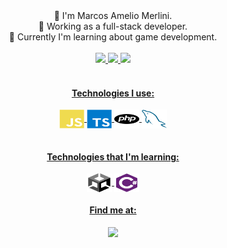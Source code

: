 <div align="center">
  👋 I'm Marcos Amelio Merlini. <br>
  🔭 Working as a full-stack developer. <br>
  🌱 Currently I'm learning about game development. <br><br>
</div>

<div align="center">
  <a href="https://github.com/imarcosmerlini">
  <img height="180em" src="https://github-readme-stats.vercel.app/api?username=imarcosmerlini&show_icons=true&theme=tokyonight&include_all_commits=true&count_private=true"/>
  <img height="180em" src="https://github-readme-stats.vercel.app/api/top-langs/?username=imarcosmerlini&layout=compact&langs_count=7&theme=tokyonight"/>
  <img height="180em" src="https://github-readme-streak-stats.herokuapp.com/?user=imarcosmerlini&theme=tokyonight"/>
</div>

<div align="center" style="display: inline_block"><br>
  <h4>Technologies I use:</h4>
  <img align="center" alt="Marcos-Js" height="30" width="40" src="https://raw.githubusercontent.com/devicons/devicon/master/icons/javascript/javascript-plain.svg">
  <img align="center" alt="Marcos-Ts" height="30" width="40" src="https://raw.githubusercontent.com/devicons/devicon/master/icons/typescript/typescript-plain.svg">
  <img align="center" alt="Marcos-Php" height="30" width="40" src="https://raw.githubusercontent.com/devicons/devicon/master/icons/php/php-plain.svg">
  <img align="center" alt="Marcos-Mysql" height="30" width="40" src="https://raw.githubusercontent.com/devicons/devicon/master/icons/mysql/mysql-plain.svg"> 
</div> 

<div align="center" style="display: inline_block"><br>
  <h4>Technologies that I'm learning:</h4>
  <img align="center" alt="Marcos-Unity" height="30" width="40" src="https://raw.githubusercontent.com/devicons/devicon/master/icons/unity/unity-original.svg">
  <img align="center" alt="Marcos-CSharp" height="30" width="40" src="https://raw.githubusercontent.com/devicons/devicon/master/icons/csharp/csharp-plain.svg">
</div>

<div align="center">
  <h4>Find me at:</h4>
  <a href="https://www.linkedin.com/in/marcosmerlini/" target="_blank"><img src="https://img.shields.io/badge/-LinkedIn-%230077B5?style=for-the-badge&logo=linkedin&logoColor=white" target="_blank"></a>
</div>
